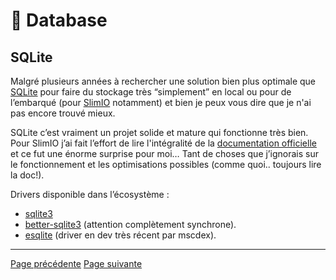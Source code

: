 # 💾 Database

## SQLite

Malgré plusieurs années à rechercher une solution bien plus optimale que [SQLite](https://www.sqlite.org/index.html) pour faire du stockage très “simplement” en local ou pour de l’embarqué (pour [SlimIO](https://github.com/SlimIO/events) notamment) et bien je peux vous dire que je n'ai pas encore trouvé mieux.

SQLite c’est vraiment un projet solide et mature qui fonctionne très bien. Pour SlimIO j’ai fait l’effort de lire l'intégralité de la [documentation officielle](https://www.sqlite.org/docs.html) et ce fut une énorme surprise pour moi… Tant de choses que j’ignorais sur le fonctionnement et les optimisations possibles (comme quoi.. toujours lire la doc!).

Drivers disponible dans l’écosystème :

- [sqlite3](https://github.com/mapbox/node-sqlite3)
- [better-sqlite3](https://github.com/JoshuaWise/better-sqlite3) (attention complètement synchrone).
- [esqlite](https://github.com/mscdex/esqlite) (driver en dev très récent par mscdex).

---
[Page précédente](./redis.md)
[Page suivante](./autres-bdd.md)